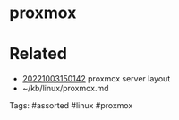 # proxmox

# Related
- [20221003150142](/zet/20221003150142/README.md) proxmox server layout
- ~/kb/linux/proxmox.md

Tags:
    #assorted #linux #proxmox
